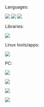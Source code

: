 Languages:

![](https://img.shields.io/badge/-C%2B%2B?style=for-the-badge&logo=c%2B%2B&logoColor=blue&label=C%2B%2B&labelColor=black&color=black)
![](https://img.shields.io/badge/-Lua?style=for-the-badge&logo=lua&logoColor=blue&label=lua&labelColor=black&color=black)
![](https://img.shields.io/badge/-Rust?style=for-the-badge&logo=rust&logoColor=orange&label=Rust&labelColor=black&color=black)

Libraries:

![](https://img.shields.io/badge/-CMAKE?style=for-the-badge&logo=opengl&logoColor=42aaff&label=OpenGL&labelColor=black&color=black)

Linux tools/apps:

![](https://img.shields.io/badge/-Blender?style=for-the-badge&logo=Blender&logoColor=orange&label=Blender&labelColor=black&color=black)

PC:

![](https://img.shields.io/badge/-voidlinux?style=for-the-badge&logo=voidlinux&logoColor=%23008000&label=void%20linux&labelColor=black&color=black)

![](https://img.shields.io/badge/-amd?style=for-the-badge&logo=amd&logoColor=red&label=RX%20570&labelColor=black&color=black)

![](https://img.shields.io/badge/-amd?style=for-the-badge&logo=amd&logoColor=red&label=Ryzen%205%203600&labelColor=black&color=black)

![](https://img.shields.io/badge/-hyprland?style=for-the-badge&logo=hyprland&logoColor=%2330d5c8&label=hyprland&labelColor=black&color=black)

